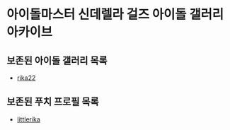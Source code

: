 # 아이돌마스터 신데렐라 걸즈 아이돌 갤러리 아카이브

## 보존된 아이돌 갤러리 목록
* [rika22](idols/rika22)

## 보존된 푸치 프로필 목록
* [littlerika](etc/puchi/littlerika)
